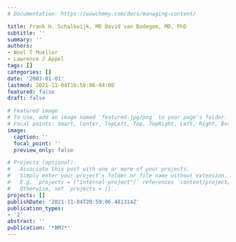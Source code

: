 ```yaml
---
# Documentation: https://wowchemy.com/docs/managing-content/

title: Frank H. Schalkwijk, MD David van Bodegom, MD, PhD
subtitle: ''
summary: ''
authors:
- Noel T Mueller
- Lawrence J Appel
tags: []
categories: []
date: '2003-01-01'
lastmod: 2021-11-04T16:59:06-04:00
featured: false
draft: false

# Featured image
# To use, add an image named `featured.jpg/png` to your page's folder.
# Focal points: Smart, Center, TopLeft, Top, TopRight, Left, Right, BottomLeft, Bottom, BottomRight.
image:
  caption: ''
  focal_point: ''
  preview_only: false

# Projects (optional).
#   Associate this post with one or more of your projects.
#   Simply enter your project's folder or file name without extension.
#   E.g. `projects = ["internal-project"]` references `content/project/deep-learning/index.md`.
#   Otherwise, set `projects = []`.
projects: []
publishDate: '2021-11-04T20:59:06.481314Z'
publication_types:
- '2'
abstract: ''
publication: '*BMJ*'
---
```

